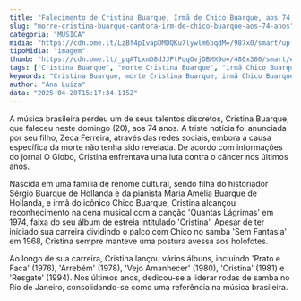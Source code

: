 ```yaml
---
title: "Falecimento de Cristina Buarque, Irmã de Chico Buarque, aos 74 Anos"
slug: "morre-cristina-buarque-cantora-irm-de-chico-buarque-aos-74-anos"
categoria: "MÚSICA"
midia: "https://cdn.ome.lt/LzBf4pIvapDMDQKu7lywlm6bqdM=/987x0/smart/uploads/conteudo/fotos/cristinabuarque.jpg"
tipoMidia: "imagem"
thumb: "https://cdn.ome.lt/_pqATLxmD8dJJPtPqqOvjDBMX9o=/480x360/smart/extras/conteudos/cristinabuarque.jpg"
tags: ["Cristina Buarque", "morte Cristina Buarque", "irmã Chico Buarque", "música brasileira", "cultura brasileira", "samba"]
keywords: "Cristina Buarque, morte Cristina Buarque, irmã Chico Buarque, música brasileira, cultura brasileira, samba"
author: "Ana Luiza"
data: "2025-04-20T15:17:34.115Z"
---
```


A música brasileira perdeu um de seus talentos discretos, Cristina Buarque, que faleceu neste domingo (20), aos 74 anos. A triste notícia foi anunciada por seu filho, Zeca Ferreira, através das redes sociais, embora a causa específica da morte não tenha sido revelada. De acordo com informações do jornal O Globo, Cristina enfrentava uma luta contra o câncer nos últimos anos.

Nascida em uma família de renome cultural, sendo filha do historiador Sérgio Buarque de Hollanda e da pianista Maria Amélia Buarque de Hollanda, e irmã do icônico Chico Buarque, Cristina alcançou reconhecimento na cena musical com a canção 'Quantas Lágrimas' em 1974, faixa do seu álbum de estreia intitulado 'Cristina'. Apesar de ter iniciado sua carreira dividindo o palco com Chico no samba 'Sem Fantasia' em 1968, Cristina sempre manteve uma postura avessa aos holofotes.

Ao longo de sua carreira, Cristina lançou vários álbuns, incluindo 'Prato e Faca' (1976), 'Arrebém' (1978), 'Vejo Amanhecer' (1980), 'Cristina' (1981) e 'Resgate' (1994). Nos últimos anos, dedicou-se a liderar rodas de samba no Rio de Janeiro, consolidando-se como uma referência na música brasileira.